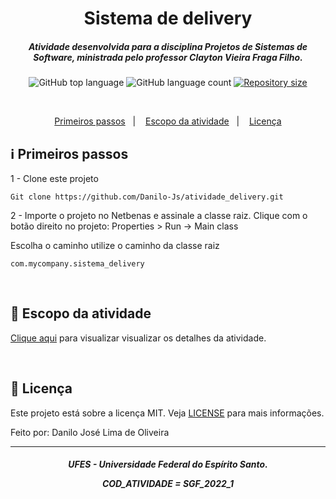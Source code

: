 <h1 align="center">
    Sistema de delivery
</h1>

<h5 align="center">
Atividade desenvolvida para a disciplina Projetos de Sistemas de Software, ministrada pelo professor Clayton Vieira Fraga Filho.
</h5>

<p align="center">
  <img alt="GitHub top language" src="https://img.shields.io/github/languages/top/gabrielnama2/sistema_funcionario">

  <img alt="GitHub language count" src="https://img.shields.io/github/languages/count/gabrielnama2/sistema_funcionario">
  
  <a href="https://img.shields.io/github/repo-size/gabrielnama2/sistema_funcionario/commits/master">
    <img alt="Repository size" src="https://img.shields.io/github/repo-size/gabrielnama2/sistema_funcionario">
  </a>
</p>

</br>

<p align="center" direction="row">
  <a href="#information_source-primeiros-passos">Primeiros passos</a>&nbsp;&nbsp;&nbsp;|&nbsp;&nbsp;&nbsp;
  <a href="#rocket-escopo-da-atividade">Escopo da atividade</a>&nbsp;&nbsp;&nbsp;|&nbsp;&nbsp;&nbsp;
  <a href="#memo-licença">Licença</a>
</p>

## :information_source: Primeiros passos

1 - Clone este projeto

```
Git clone https://github.com/Danilo-Js/atividade_delivery.git
```

2 - Importe o projeto no Netbenas e assinale a classe raiz. Clique com o botão direito no projeto: Properties > Run -> Main class

Escolha o caminho utilize o caminho da classe raiz 

```
com.mycompany.sistema_delivery
```

</br>

## :rocket: Escopo da atividade

 [Clique aqui](https://drive.google.com/file/d/15zwBFi83PeDn5qxjKHPNGkNwvJWPpxaw/view?usp=sharing) para visualizar visualizar os detalhes da atividade.

</br>

## :memo: Licença

Este projeto está sobre a licença MIT. Veja [LICENSE](https://github.com/Danilo-Js/Repo-Searcher/blob/master/LICENSE) para mais informações.

Feito por: Danilo José Lima de Oliveira

---

<h5 align="center">
UFES - Universidade Federal do Espírito Santo. 
    
COD_ATIVIDADE = SGF_2022_1
</h5>
